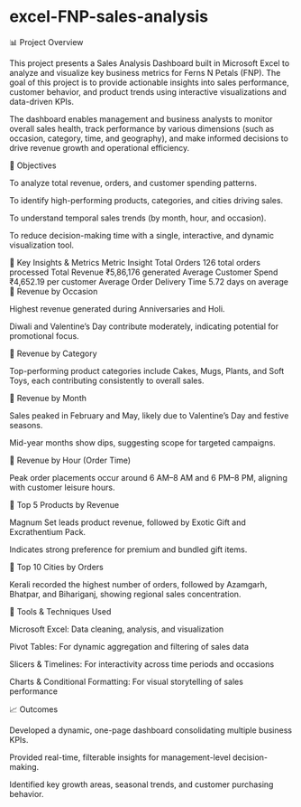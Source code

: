 # excel-FNP-sales-analysis
📊 Project Overview

This project presents a Sales Analysis Dashboard built in Microsoft Excel to analyze and visualize key business metrics for Ferns N Petals (FNP). The goal of this project is to provide actionable insights into sales performance, customer behavior, and product trends using interactive visualizations and data-driven KPIs.

The dashboard enables management and business analysts to monitor overall sales health, track performance by various dimensions (such as occasion, category, time, and geography), and make informed decisions to drive revenue growth and operational efficiency.

🎯 Objectives

To analyze total revenue, orders, and customer spending patterns.

To identify high-performing products, categories, and cities driving sales.

To understand temporal sales trends (by month, hour, and occasion).

To reduce decision-making time with a single, interactive, and dynamic visualization tool.

🧩 Key Insights & Metrics
Metric	Insight
Total Orders	126 total orders processed
Total Revenue	₹5,86,176 generated
Average Customer Spend	₹4,652.19 per customer
Average Order Delivery Time	5.72 days on average
🔸 Revenue by Occasion

Highest revenue generated during Anniversaries and Holi.

Diwali and Valentine’s Day contribute moderately, indicating potential for promotional focus.

🔸 Revenue by Category

Top-performing product categories include Cakes, Mugs, Plants, and Soft Toys, each contributing consistently to overall sales.

🔸 Revenue by Month

Sales peaked in February and May, likely due to Valentine’s Day and festive seasons.

Mid-year months show dips, suggesting scope for targeted campaigns.

🔸 Revenue by Hour (Order Time)

Peak order placements occur around 6 AM–8 AM and 6 PM–8 PM, aligning with customer leisure hours.

🔸 Top 5 Products by Revenue

Magnum Set leads product revenue, followed by Exotic Gift and Excrathentium Pack.

Indicates strong preference for premium and bundled gift items.

🔸 Top 10 Cities by Orders

Kerali recorded the highest number of orders, followed by Azamgarh, Bhatpar, and Bihariganj, showing regional sales concentration.

🧠 Tools & Techniques Used

Microsoft Excel: Data cleaning, analysis, and visualization

Pivot Tables: For dynamic aggregation and filtering of sales data

Slicers & Timelines: For interactivity across time periods and occasions

Charts & Conditional Formatting: For visual storytelling of sales performance

📈 Outcomes

Developed a dynamic, one-page dashboard consolidating multiple business KPIs.

Provided real-time, filterable insights for management-level decision-making.

Identified key growth areas, seasonal trends, and customer purchasing behavior.

